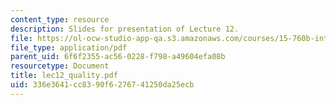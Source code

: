 ```yaml
---
content_type: resource
description: Slides for presentation of Lecture 12.
file: https://ol-ocw-studio-app-qa.s3.amazonaws.com/courses/15-760b-introduction-to-operations-management-spring-2004/336e3641cc8390f6276741250da25ecb_lec12_quality.pdf
file_type: application/pdf
parent_uid: 6f6f2355-ac56-0228-f798-a49604efa08b
resourcetype: Document
title: lec12_quality.pdf
uid: 336e3641-cc83-90f6-2767-41250da25ecb
---
```

